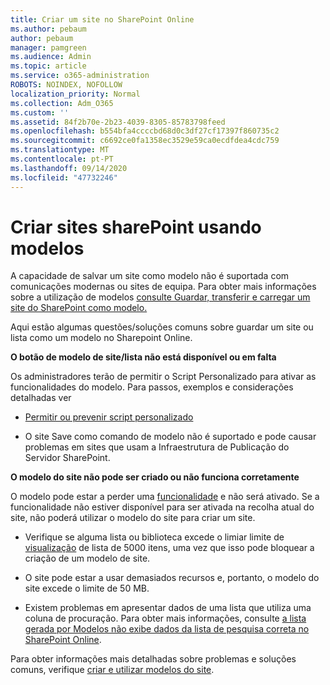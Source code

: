 ```yaml
---
title: Criar um site no SharePoint Online
ms.author: pebaum
author: pebaum
manager: pamgreen
ms.audience: Admin
ms.topic: article
ms.service: o365-administration
ROBOTS: NOINDEX, NOFOLLOW
localization_priority: Normal
ms.collection: Adm_O365
ms.custom: ''
ms.assetid: 84f2b70e-2b23-4039-8305-85783798feed
ms.openlocfilehash: b554bfa4ccccbd68d0c3df27cf17397f860735c2
ms.sourcegitcommit: c6692ce0fa1358ec3529e59ca0ecdfdea4cdc759
ms.translationtype: MT
ms.contentlocale: pt-PT
ms.lasthandoff: 09/14/2020
ms.locfileid: "47732246"
---
```

# <a name="create-sharepoint-sites-using-templates"></a>Criar sites sharePoint usando modelos

A capacidade de salvar um site como modelo não é suportada com comunicações modernas ou sites de equipa. Para obter mais informações sobre a utilização de modelos [consulte Guardar, transferir e carregar um site do SharePoint como modelo.](https://docs.microsoft.com/sharepoint/dev/general-development/save-download-and-upload-a-sharepoint-site-as-a-template)

Aqui estão algumas questões/soluções comuns sobre guardar um site ou lista como um modelo no Sharepoint Online. 

**O botão de modelo de site/lista não está disponível ou em falta**

Os administradores terão de permitir o Script Personalizado para ativar as funcionalidades do modelo. Para passos, exemplos e considerações detalhadas ver 

- [Permitir ou prevenir script personalizado](https://docs.microsoft.com/sharepoint/allow-or-prevent-custom-script)

- O site Save como comando de modelo não é suportado e pode causar problemas em sites que usam a Infraestrutura de Publicação do Servidor SharePoint.

**O modelo do site não pode ser criado ou não funciona corretamente**

O modelo pode estar a perder uma [funcionalidade](https://social.technet.microsoft.com/wiki/contents/articles/14423.sharepoint-2013-existing-features-guid.aspx) e não será ativado. Se a funcionalidade não estiver disponível para ser ativada na recolha atual do site, não poderá utilizar o modelo do site para criar um site.

- Verifique se alguma lista ou biblioteca excede o limiar limite de [visualização](https://support.office.com/article/Manage-large-lists-and-libraries-in-SharePoint-B8588DAE-9387-48C2-9248-C24122F07C59) de lista de 5000 itens, uma vez que isso pode bloquear a criação de um modelo de site.

- O site pode estar a usar demasiados recursos e, portanto, o modelo do site excede o limite de 50 MB.


- Existem problemas em apresentar dados de uma lista que utiliza uma coluna de procuração. Para obter mais informações, consulte [a lista gerada por Modelos não exibe dados da lista de pesquisa correta no SharePoint Online](https://docs.microsoft.com/sharepoint/support/lists-and-libraries/template-generated-list-incorrect-data).

Para obter informações mais detalhadas sobre problemas e soluções comuns, verifique [criar e utilizar modelos do site](https://support.office.com/article/Create-and-use-site-templates-60371B0F-00E0-4C49-A844-34759EBDD989).



